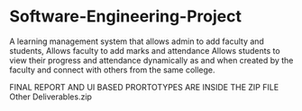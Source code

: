 # Software-Engineering-Project
A learning management system that allows admin to add faculty and students, 
Allows faculty to add marks and attendance
Allows students to view their progress and attendance dynamically as and when created by the faculty and connect with others from the same college.


FINAL REPORT AND UI BASED PRORTOTYPES ARE INSIDE THE ZIP FILE Other Deliverables.zip
